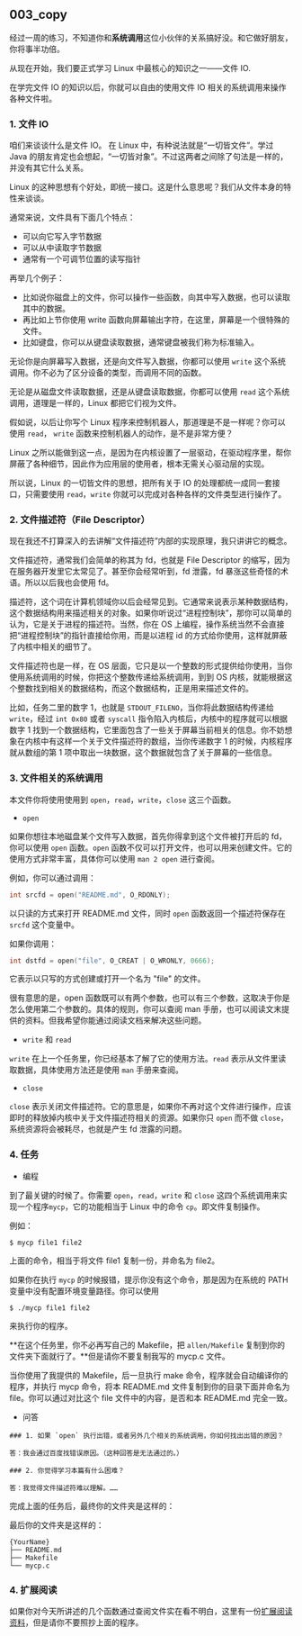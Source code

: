 ## 003_copy

经过一周的练习，不知道你和**系统调用**这位小伙伴的关系搞好没。和它做好朋友，你将事半功倍。

从现在开始，我们要正式学习 Linux 中最核心的知识之一——文件 IO.

在学完文件 IO 的知识以后，你就可以自由的使用文件 IO 相关的系统调用来操作各种文件啦。

### 1. 文件 IO

咱们来谈谈什么是文件 IO。 在 Linux 中，有种说法就是“一切皆文件”。学过 Java 的朋友肯定也会想起，“一切皆对象”。不过这两者之间除了句法是一样的，并没有其它什么关系。

Linux 的这种思想有个好处，即统一接口。这是什么意思呢？我们从文件本身的特性来谈谈。

通常来说，文件具有下面几个特点：

- 可以向它写入字节数据
- 可以从中读取字节数据
- 通常有一个可调节位置的读写指针

再举几个例子：
- 比如说你磁盘上的文件，你可以操作一些函数，向其中写入数据，也可以读取其中的数据。
- 再比如上节你使用 write 函数向屏幕输出字符，在这里，屏幕是一个很特殊的文件。
- 比如键盘，你可以从键盘读取数据，通常键盘被我们称为标准输入。

无论你是向屏幕写入数据，还是向文件写入数据，你都可以使用 `write` 这个系统调用。你不必为了区分设备的类型，而调用不同的函数。

无论是从磁盘文件读取数据，还是从键盘读取数据，你都可以使用 `read` 这个系统调用，道理是一样的，Linux 都把它们视为文件。

假如说，以后让你写个 Linux 程序来控制机器人，那道理是不是一样呢？你可以使用 `read`， `write` 函数来控制机器人的动作，是不是非常方便？

Linux 之所以能做到这一点，是因为在内核设置了一层驱动，在驱动程序里，帮你屏蔽了各种细节，因此作为应用层的使用者，根本无需关心驱动层的实现。

所以说，Linux 的一切皆文件的思想，把所有关于 IO 的处理都统一成同一套接口，只需要使用 `read`，`write` 你就可以完成对各种各样的文件类型进行操作了。

### 2. 文件描述符（File Descriptor）

现在我还不打算深入的去讲解“文件描述符”内部的实现原理，我只讲讲它的概念。

文件描述符，通常我们会简单的称其为 fd，也就是 File Descriptor 的缩写，因为在服务器开发里它太常见了。甚至你会经常听到，fd 泄露，fd 暴涨这些奇怪的术语。所以以后我也会使用 fd。

描述符，这个词在计算机领域你以后会经常见到。它通常来说表示某种数据结构，这个数据结构用来描述相关的对象。如果你听说过“进程控制块”，那你可以简单的认为，它是关于进程的描述符。当然，你在 OS 上编程，操作系统当然不会直接把“进程控制块”的指针直接给你用，而是以进程 id 的方式给你使用，这样就屏蔽了内核中相关的细节了。

文件描述符也是一样，在 OS 层面，它只是以一个整数的形式提供给你使用，当你使用系统调用的时候，你把这个整数传递给系统调用，到到 OS 内核，就能根据这个整数找到相关的数据结构，而这个数据结构，正是用来描述文件的。

比如，任务二里的数字 1，也就是 `STDOUT_FILENO`，当你将此数据结构传递给 `write`，经过 `int 0x80` 或者 `syscall` 指令陷入内核后，内核中的程序就可以根据数字 1 找到一个数据结构，它里面包含了一些关于屏幕当前相关的信息。你不妨想象在内核中有这样一个关于文件描述符的数组，当你传递数字 1 的时候，内核程序就从数组的第 1 项中取出一块数据，这个数据就包含了关于屏幕的一些信息。

### 3. 文件相关的系统调用

本文件你将使用使用到 `open`，`read`，`write`，`close` 这三个函数。

- `open`

如果你想往本地磁盘某个文件写入数据，首先你得拿到这个文件被打开后的 fd，你可以使用 `open` 函数。`open` 函数不仅可以打开文件，也可以用来创建文件。它的使用方式非常丰富，具体你可以使用 `man 2 open` 进行查阅。

例如，你可以通过调用：

```c
int srcfd = open("README.md", O_RDONLY);
```

以只读的方式来打开 README.md 文件，同时 `open` 函数返回一个描述符保存在 `srcfd` 这个变量中。

如果你调用：

```c
int dstfd = open("file", O_CREAT | O_WRONLY, 0666);
```

它表示以只写的方式创建或打开一个名为 "file" 的文件。

很有意思的是，open 函数既可以有两个参数，也可以有三个参数，这取决于你是怎么使用第二个参数的。具体的规则，你可以查阅 man 手册，也可以阅读文末提供的资料。但我希望你能通过阅读文档来解决这些问题。

- `write` 和 `read`

`write` 在上一个任务里，你已经基本了解了它的使用方法。`read` 表示从文件里读取数据，具体使用方法还是使用 `man` 手册来查阅。

- `close`

`close` 表示关闭文件描述符。它的意思是，如果你不再对这个文件进行操作，应该即时的释放掉内核中关于文件描述符相关的资源。如果你只 `open` 而不做 `close`，系统资源将会被耗尽，也就是产生 fd 泄露的问题。

### 4. 任务

- 编程

到了最关键的时候了。你需要 `open`，`read`，`write` 和 `close` 这四个系统调用来实现一个程序`mycp`，它的功能相当于 Linux 中的命令 `cp`。即文件复制操作。

例如：

```shell
$ mycp file1 file2
```

上面的命令，相当于将文件 file1 复制一份，并命名为 file2。

如果你在执行 `mycp` 的时候报错，提示你没有这个命令，那是因为在系统的 PATH 变量中没有配置环境变量路径。你可以使用

```shell
$ ./mycp file1 file2
```

来执行你的程序。



**在这个任务里，你不必再写自己的 Makefile，把 `allen/Makefile` 复制到你的文件夹下面就行了。**但是请你不要复制我写的 mycp.c 文件。

当你使用了我提供的 Makefile，后一旦执行 make 命令，程序就会自动编译你的程序，并执行 mycp 命令，将本 README.md 文件复制到你的目录下面并命名为 file。你可以通过对比这个 file 文件中的内容，是否和本 README.md 完全一致。

- 问答



```
### 1. 如果 `open` 执行出错，或者另外几个相关的系统调用，你如何找出出错的原因？

答：我会通过百度找错误原因。（这种回答是无法通过的。）

### 2. 你觉得学习本篇有什么困难？

答：我觉得文件描述符难以理解。……
```

完成上面的任务后，最终你的文件夹是这样的：

最后你的文件夹是这样的：

```
{YourName}
├── README.md
├── Makefile
└── mycp.c
```

### 4. 扩展阅读

如果你对今天所讲述的几个函数通过查阅文件实在看不明白，这里有一份[扩展阅读资料](https://blog.csdn.net/q1007729991/article/details/52563279)，但是请你不要照抄上面的程序。